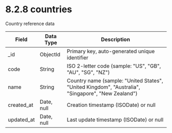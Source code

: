 # 8.2.8 countries

Country reference data

| Field | Data Type | Description |
|-------|-----------|-------------|
| _id | ObjectId | Primary key, auto-generated unique identifier |
| code | String | ISO 2-letter code (sample: "US", "GB", "AU", "SG", "NZ") |
| name | String | Country name (sample: "United States", "United Kingdom", "Australia", "Singapore", "New Zealand") |
| created_at | Date, null | Creation timestamp (ISODate) or null |
| updated_at | Date, null | Last update timestamp (ISODate) or null |

